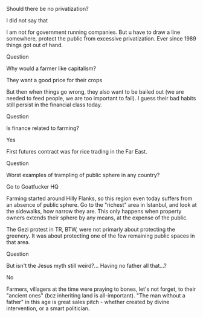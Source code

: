 
Should there be no privatization?

I did not say that

I am not for government running companies. But u have to draw a line somewhere, protect the public from excessive privatization. Ever since 1989 things got out of hand.

Question

Why would a farmer like capitalism?

They want a good price for their crops

But then when things go wrong, they also want to be bailed out (we are needed to feed people, we are too important to fail). I guess their bad habits still persist in the financial class today.

Question

Is finance related to farming?

Yes

First futures contract was for rice trading in the Far East.

Question

Worst examples of trampling of public sphere in any country?

Go to Goatfucker HQ

Farming started around Hilly Flanks, so this region even today suffers from an absence of public sphere. Go to the "richest" area in Istanbul, and look at the sidewalks, how narrow they are. This only happens when property owners extends their sphere by any means, at the expense of the public.

The Gezi protest in TR, BTW, were not primarly about protecting the greenery. It was about protecting one of the few remaining public spaces in that area.

Question

But isn't the Jesus myth still weird?... Having no father all that...?

No

Farmers, villagers at the time were praying to bones, let's not forget, to their "ancient ones" (bcz inheriting land is all-important). "The man without a father" in this age is great sales pitch - whether created by divine intervention, or a smart politician.






